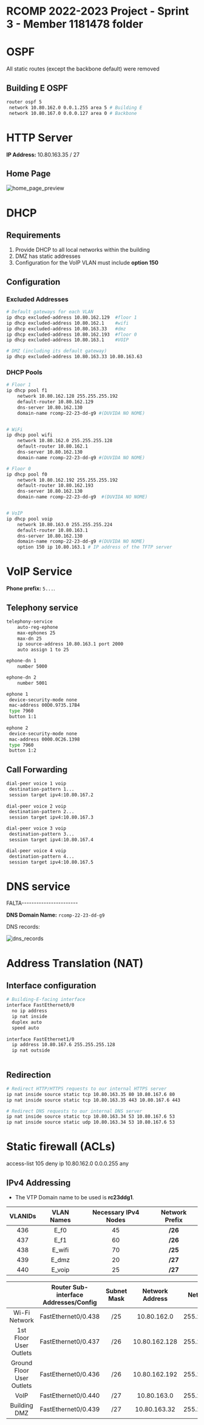 RCOMP 2022-2023 Project - Sprint 3 - Member 1181478 folder
==========================================================

# OSPF

All static routes (except the backbone default) were removed

## Building E OSPF
```bash
router ospf 5
 network 10.80.162.0 0.0.1.255 area 5 # Building E 
 network 10.80.167.0 0.0.0.127 area 0 # Backbone

```

# HTTP Server
**IP Address:** 10.80.163.35 / 27

## Home Page
![home_page_preview](./homepage.png)

# DHCP

## Requirements

1. Provide DHCP to all local networks within the building
2. DMZ has static addresses
3. Configuration for the VoIP VLAN must include **option 150**

## Configuration
### Excluded Addresses
```bash
# Default gateways for each VLAN
ip dhcp excluded-address 10.80.162.129  #floor 1
ip dhcp excluded-address 10.80.162.1    #wifi
ip dhcp excluded-address 10.80.163.33   #dmz
ip dhcp excluded-address 10.80.162.193  #floor 0
ip dhcp excluded-address 10.80.163.1    #VOIP  

# DMZ (including its default gateway)
ip dhcp excluded-address 10.80.163.33 10.80.163.63
```

### DHCP Pools

```bash
# Floor 1
ip dhcp pool f1
    network 10.80.162.128 255.255.255.192
    default-router 10.80.162.129
    dns-server 10.80.162.130
    domain-name rcomp-22-23-dd-g9 #(DUVIDA NO NOME)


# WiFi
ip dhcp pool wifi
    network 10.80.162.0 255.255.255.128
    default-router 10.80.162.1
    dns-server 10.80.162.130
    domain-name rcomp-22-23-dd-g9 #(DUVIDA NO NOME)

# Floor 0
ip dhcp pool f0
    network 10.80.162.192 255.255.255.192
    default-router 10.80.162.193
    dns-server 10.80.162.130
    domain-name rcomp-22-23-dd-g9  #(DUVIDA NO NOME)


# VoIP
ip dhcp pool voip
    network 10.80.163.0 255.255.255.224
    default-router 10.80.163.1
    dns-server 10.80.162.130
    domain-name rcomp-22-23-dd-g9 #(DUVIDA NO NOME)
    option 150 ip 10.80.163.1 # IP address of the TFTP server

```

# VoIP Service

**Phone prefix:** `5...`.

## Telephony service

```bash
telephony-service
    auto-reg-ephone
    max-ephones 25
    max-dn 25
    ip source-address 10.80.163.1 port 2000
    auto assign 1 to 25

ephone-dn 1
    number 5000

ephone-dn 2
    number 5001

```

```bash
ephone 1
 device-security-mode none
 mac-address 00D0.9735.17B4
 type 7960
 button 1:1
 
ephone 2
 device-security-mode none
 mac-address 0000.0C26.1398
 type 7960
 button 1:2

```
## Call Forwarding
```bash
dial-peer voice 1 voip
 destination-pattern 1...
 session target ipv4:10.80.167.2
 
dial-peer voice 2 voip
 destination-pattern 2...
 session target ipv4:10.80.167.3

dial-peer voice 3 voip
 destination-pattern 3...
 session target ipv4:10.80.167.4

dial-peer voice 4 voip
 destination-pattern 4...
 session target ipv4:10.80.167.5

```

# DNS service

FALTA-----------------------

**DNS Domain Name:** `rcomp-22-23-dd-g9`

DNS records:

![dns_records](./dnsconfig.png)

# Address Translation (NAT)
## Interface configuration
```bash
# Building-E-facing interface
interface FastEthernet0/0
  no ip address
  ip nat inside
  duplex auto
  speed auto
  
interface FastEthernet1/0
  ip address 10.80.167.6 255.255.255.128
  ip nat outside



```
## Redirection
<!-- FIXME: currently not working -->
```bash
# Redirect HTTP/HTTPS requests to our internal HTTPS server
ip nat inside source static tcp 10.80.163.35 80 10.80.167.6 80
ip nat inside source static tcp 10.80.163.35 443 10.80.167.6 443

# Redirect DNS requests to our internal DNS server
ip nat inside source static tcp 10.80.163.34 53 10.80.167.6 53
ip nat inside source static udp 10.80.163.34 53 10.80.167.6 53

```
# Static firewall (ACLs)
access-list 105 deny ip 10.80.162.0 0.0.0.255 any


## IPv4 Addressing

* The VTP Domain name to be used is **rc23ddg1**.

| **VLANIDs** | **VLAN Names** | **Necessary IPv4 Nodes** | **Network Prefix** |
|:-----------:|:--------------:|:------------------------:|:------------------:|
|     436     |      E_f0      |            45            |      **/26**       |
|     437     |      E_f1      |            60            |      **/26**       |
|     438     |     E_wifi     |            70            |      **/25**       |
|     439     |     E_dmz      |            20            |      **/27**       |
|     440     |     E_voip     |            25            |      **/27**       |


|                           | Router Sub-interface Addresses/Config |  Subnet Mask  | Network Address  |   Network Mask   | First Node Address(IPv4 Address) |  Broadcast Address  |  Usable Addresses  |  Required Addresses  |
|:-------------------------:|:-------------------------------------:|:-------------:|:----------------:|:----------------:|:--------------------------------:|:-------------------:|:------------------:|:--------------------:|
|       Wi-Fi Network       |          FastEthernet0/0.438          |      /25      |   10.80.162.0    | 255.255.255.128  |           10.80.162.1            |    10.80.162.127    |        126         |          70          |
|  1st Floor User Outlets   |          FastEthernet0/0.437          |      /26      |  10.80.162.128   | 255.255.255.192  |          10.80.162.129           |    10.80.162.191    |         62         |          60          |
| Ground Floor User Outlets |          FastEthernet0/0.436          |      /26      |  10.80.162.192   | 255.255.255.192  |          10.80.162.193           |    10.80.162.255    |         62         |          45          |
|           VoIP            |          FastEthernet0/0.440          |      /27      |   10.80.163.0    | 255.255.255.224  |           10.80.163.1            |    10.80.163.31     |         30         |          25          |
|       Building DMZ        |          FastEthernet0/0.439          |      /27      |   10.80.163.32   | 255.255.255.224  |           10.80.163.33           |    10.80.163.63     |         30         |          20          |
